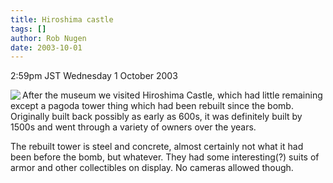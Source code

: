 ```yaml
---
title: Hiroshima castle
tags: []
author: Rob Nugen
date: 2003-10-01
---
```


<p class=date>2:59pm JST Wednesday 1 October 2003</p>

<p><a href="/images/travel/japan2003-2004/005_janette-trip/janette_trip-Images/10.jpg"><img
src="/images/travel/japan2003-2004/005_janette-trip/janette_trip-Thumbnails/10.jpg"
border=0 align=left></a>
After the museum we visited Hiroshima Castle, which had little
remaining except a pagoda tower thing which had been rebuilt since the
bomb.  Originally built back possibly as early as 600s, it was
definitely built by 1500s and went through a variety of owners over
the years.</p>

<p>The rebuilt tower is steel and concrete, almost certainly not what
it had been before the bomb, but whatever.  They had some
interesting(?) suits of armor and other collectibles on display.  No
cameras allowed though.</p>
